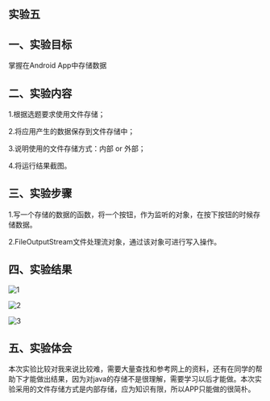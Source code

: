 ## 实验五

## 一、实验目标

 掌握在Android App中存储数据
 
## 二、实验内容

 1.根据选题要求使用文件存储；
 
 2.将应用产生的数据保存到文件存储中；
 
 3.说明使用的文件存储方式：内部 or 外部；
 
 4.将运行结果截图。
 
## 三、实验步骤

 1.写一个存储的数据的函数，将一个按钮，作为监听的对象，在按下按钮的时候存储数据。
 
 2.FileOutputStream文件处理流对象，通过该对象可进行写入操作。
 
 ## 四、实验结果
 
 ![1](https://raw.githubusercontent.com/ccccssxxxx/android-labs-2018/master/soft1614080902110/app5/p1.png)
 
 ![2](https://raw.githubusercontent.com/ccccssxxxx/android-labs-2018/master/soft1614080902110/app5/p2.png)
 
 ![3](https://raw.githubusercontent.com/ccccssxxxx/android-labs-2018/master/soft1614080902110/app5/p3.png)
 
## 五、实验体会

  本次实验比较对我来说比较难，需要大量查找和参考网上的资料，还有在同学的帮助下才能做出结果，因为对java的存储不是很理解，需要学习以后才能做。本次实验采用的文件存储方式是内部存储，应为知识有限，所以APP只能做的很简朴。
